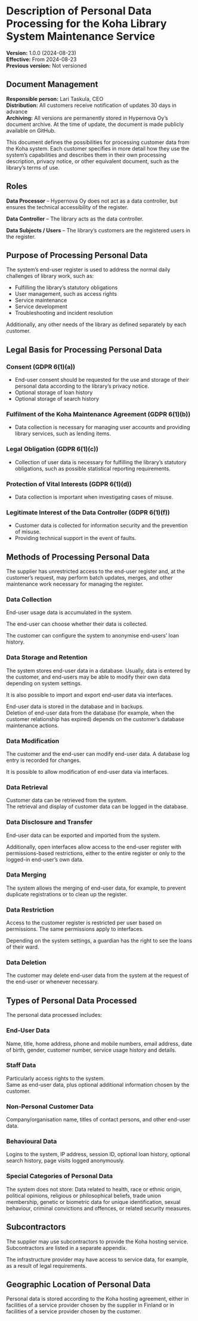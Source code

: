 # Description of Personal Data Processing for the Koha Library System Maintenance Service

**Version:** 1.0.0 (2024-08-23)  
**Effective:** From 2024-08-23  
**Previous version:** Not versioned

## Document Management

**Responsible person:** Lari Taskula, CEO  
**Distribution:** All customers receive notification of updates 30 days in advance  
**Archiving:** All versions are permanently stored in Hypernova Oy’s document archive. At the time of update, the document is made publicly available on GitHub.  

This document defines the possibilities for processing customer data from the Koha system. Each customer specifies in more detail how they use the system’s capabilities and describes them in their own processing description, privacy notice, or other equivalent document, such as the library’s terms of use.

## Roles

**Data Processor** – Hypernova Oy does not act as a data controller, but ensures the technical accessibility of the register.  

**Data Controller** – The library acts as the data controller.  

**Data Subjects / Users** – The library’s customers are the registered users in the register.

## Purpose of Processing Personal Data

The system’s end-user register is used to address the normal daily challenges of library work, such as:

* Fulfilling the library’s statutory obligations
* User management, such as access rights
* Service maintenance
* Service development
* Troubleshooting and incident resolution

Additionally, any other needs of the library as defined separately by each customer.

## Legal Basis for Processing Personal Data

### Consent (GDPR 6(1)(a))
* End-user consent should be requested for the use and storage of their personal data according to the library’s privacy notice.
* Optional storage of loan history
* Optional storage of search history

### Fulfilment of the Koha Maintenance Agreement (GDPR 6(1)(b))
* Data collection is necessary for managing user accounts and providing library services, such as lending items.

### Legal Obligation (GDPR 6(1)(c))
* Collection of user data is necessary for fulfilling the library’s statutory obligations, such as possible statistical reporting requirements.

### Protection of Vital Interests (GDPR 6(1)(d))
* Data collection is important when investigating cases of misuse.

### Legitimate Interest of the Data Controller (GDPR 6(1)(f))
* Customer data is collected for information security and the prevention of misuse.
* Providing technical support in the event of faults.

## Methods of Processing Personal Data

The supplier has unrestricted access to the end-user register and, at the customer’s request, may perform batch updates, merges, and other maintenance work necessary for managing the register.

### Data Collection

End-user usage data is accumulated in the system.  

The end-user can choose whether their data is collected.  

The customer can configure the system to anonymise end-users’ loan history.

### Data Storage and Retention

The system stores end-user data in a database. Usually, data is entered by the customer, and end-users may be able to modify their own data depending on system settings.  

It is also possible to import and export end-user data via interfaces.  

End-user data is stored in the database and in backups.  
Deletion of end-user data from the database (for example, when the customer relationship has expired) depends on the customer’s database maintenance actions.

### Data Modification

The customer and the end-user can modify end-user data. A database log entry is recorded for changes.  

It is possible to allow modification of end-user data via interfaces.

### Data Retrieval

Customer data can be retrieved from the system.  
The retrieval and display of customer data can be logged in the database.

### Data Disclosure and Transfer

End-user data can be exported and imported from the system.  

Additionally, open interfaces allow access to the end-user register with permissions-based restrictions, either to the entire register or only to the logged-in end-user’s own data.

### Data Merging

The system allows the merging of end-user data, for example, to prevent duplicate registrations or to clean up the register.

### Data Restriction

Access to the customer register is restricted per user based on permissions. The same permissions apply to interfaces.  

Depending on the system settings, a guardian has the right to see the loans of their ward.

### Data Deletion

The customer may delete end-user data from the system at the request of the end-user or whenever necessary.

## Types of Personal Data Processed

The personal data processed includes:

### End-User Data

Name, title, home address, phone and mobile numbers, email address, date of birth, gender, customer number, service usage history and details.

### Staff Data

Particularly access rights to the system.  
Same as end-user data, plus optional additional information chosen by the customer.

### Non-Personal Customer Data

Company/organisation name, titles of contact persons, and other end-user data.

### Behavioural Data

Logins to the system, IP address, session ID, optional loan history, optional search history, page visits logged anonymously.

### Special Categories of Personal Data

The system does not store:
Data related to health, race or ethnic origin, political opinions, religious or philosophical beliefs, trade union membership, genetic or biometric data for unique identification, sexual behaviour, criminal convictions and offences, or related security measures.

## Subcontractors

The supplier may use subcontractors to provide the Koha hosting service. Subcontractors are listed in a separate appendix.  

The infrastructure provider may have access to service data, for example, as a result of legal requirements.

## Geographic Location of Personal Data

Personal data is stored according to the Koha hosting agreement, either in facilities of a service provider chosen by the supplier in Finland or in facilities of a service provider chosen by the customer.